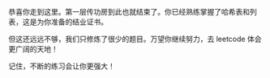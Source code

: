 恭喜你走到这里。第一层传功房到此也就结束了。你已经熟练掌握了哈希表和列表，这是为你准备的结业证书。

但这还远远不够，我们只修炼了很少的题目。万望你继续努力，去 leetcode 体会更广阔的天地！

记住，不断的练习会让你更强大！
